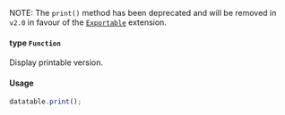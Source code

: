 NOTE: The `print()` method has been deprecated and will be removed in `v2.0` in favour of the [`Exportable`](https://github.com/Mobius1/Exportable) extension.

#### type `Function`

Display printable version.

#### Usage

```javascript
datatable.print();
```